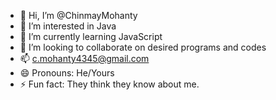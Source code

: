 - 👋 Hi, I’m @ChinmayMohanty
- 👀 I’m interested in Java
- 🌱 I’m currently learning JavaScript
- 💞️ I’m looking to collaborate on desired programs and codes
- 📫 c.mohanty4345@gmail.com
- 😄 Pronouns: He/Yours
- ⚡ Fun fact: They think they know about me.

<!---
ChinmoyMohanty/ChinmoyMohanty is a ✨ special ✨ repository because its `README.md` (this file) appears on your GitHub profile.
You can click the Preview link to take a look at your changes.
--->
